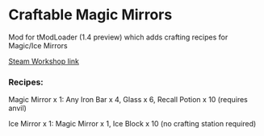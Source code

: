 # Craftable Magic Mirrors
Mod for tModLoader (1.4 preview) which adds crafting recipes for Magic/Ice Mirrors

[Steam Workshop link](https://steamcommunity.com/sharedfiles/filedetails/?id=2827064799)

### Recipes:

Magic Mirror x 1: Any Iron Bar x 4, Glass x 6, Recall Potion x 10 (requires anvil)

Ice Mirror x 1: Magic Mirror x 1, Ice Block x 10 (no crafting station required)
